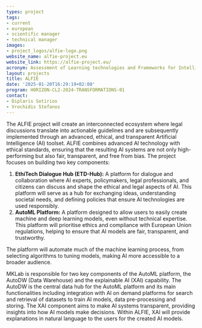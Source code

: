 ```yaml
---
types: project
tags:
- current
- european
- scientific manager
- technical manager 
images:
- project_logos/alfie-logo.png
website_name: alfie-project.eu
website_link: https://alfie-project.eu/
acronym: Assessment of Learning technologies and Frameworks for Intelligent and Ethical AI
layout: projects
title: ALFIE
date: '2025-01-20T16:29:19+02:00'
program: HORIZON-CL2-2024-TRANSFORMATIONS-01
contact: 
- Diplaris Sotirios
- Vrochidis Stefanos
---
```

<p>
The ALFIE project will create an interconnected ecosystem where legal discussions translate into actionable guidelines and are subsequently implemented through an advanced, ethical, and transparent Artificial Intelligence (AI) toolset. ALFIE combines advanced AI technology with ethical standards, ensuring that the resulting AI systems are not only high-performing but also fair, transparent, and free from bias. The project focuses on building two key components:
</p>
<p>
<ol type="1">
<li> <b>EthiTech Dialogue Hub (ETD-Hub):</b> A platform for dialogue and collaboration where AI experts, policymakers, legal professionals, and citizens can discuss and shape the ethical and legal aspects of AI. This platform will serve as a hub for exchanging ideas, understanding societal needs, and defining policies that ensure AI technologies are used responsibly.</li>
<li> <b>AutoML Platform:</b> A platform designed to allow users to easily create machine and deep learning models, even without technical expertise. This platform will prioritise ethics and compliance with European Union regulations, helping to ensure that AI models are fair, transparent, and trustworthy.</li>
</ol>
</p>
<p>
The platform will automate much of the machine learning process, from selecting algorithms to tuning models, making AI more accessible to a broader audience.
</p>
<p>
MKLab is responsible for two key components of the AutoML platform, the AutoDW (Data Warehouse) and the explainable AI (XAI) capability. The AutoDW is the central data hub for the AutoML platform and its main functionalities including integration with AI on demand platforms for search and retrieval of datasets to train AI models, data pre-processing and storing. The XAI component aims to make AI systems transparent, providing insights into how AI models make decisions. Within ALFIE, XAI will provide explanations in natural language to the users for the created AI models.
</p>
